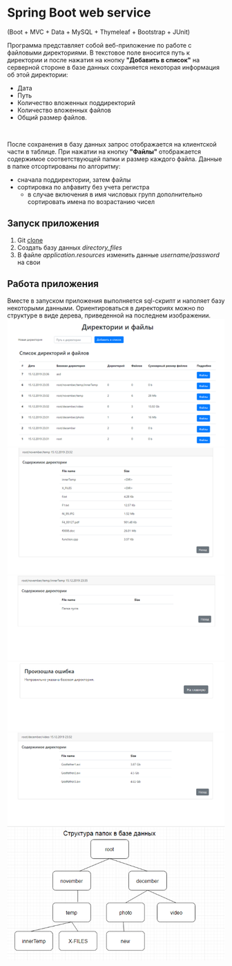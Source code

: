# Spring Boot web service
(Boot + MVC + Data + MySQL + Thymeleaf + Bootstrap + JUnit)

Программа представляет собой веб-приложение по работе с файловыми директориями. В текстовое поле вносится путь к директории
и после нажатия на кнопку **"Добавить в список"** на серверной стороне в базе данных сохраняется некоторая информация об этой директории:
+ Дата 
+ Путь
+ Количество вложенных поддиректорий
+ Количество вложенных файлов
+ Общий размер файлов.
<br/>

После сохранения в базу данных запрос отображается на клиентской части в таблице. При нажатии на кнопку **"Файлы"** отображается содержимое 
соответствующей папки и размер каждого файла. Данные в папке отсортированы по алгоритму: 

+ сначала поддиректории, затем файлы 
+ сортировка по алфавиту без учета регистра
  + в случае включения в имя числовых групп дополнительно сортировать имена по возрастанию чисел

## Запуск приложения
1. Git [clone](https://github.com/Laboulaye/dirs-files-web-service.git)
2. Создать базу данных *directory_files*
3. В файле *application.resources* изменить данные *username/password* на свои

## Работа приложения
Вместе в запуском приложения выполняется sql-скрипт и наполяет базу некоторыми данными. Ориентироваться в директориях можно по структуре в 
виде дерева, приведенной на последнем изображении.
![alt text](src/main/resources/static/screen/1.png)
<br/>
![alt text](src/main/resources/static/screen/2.png)
<br/>
![alt text](src/main/resources/static/screen/3.png)
<br/>
![alt text](src/main/resources/static/screen/4.png)
<br/>
![alt text](src/main/resources/static/screen/5.png)
<br/>
![alt text](src/main/resources/static/screen/6.png)
